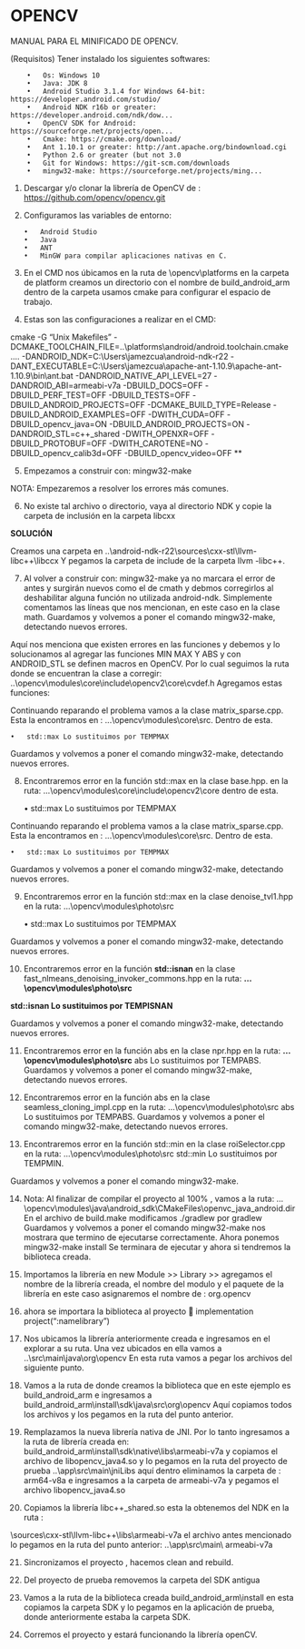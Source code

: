 # OPENCV
MANUAL PARA EL MINIFICADO DE OPENCV.


(Requisitos) Tener instalado los siguientes softwares:

        •	Os: Windows 10
        •	Java: JDK 8
        •	Android Studio 3.1.4 for Windows 64-bit: https://developer.android.com/studio/
        •	Android NDK r16b or greater: https://developer.android.com/ndk/dow...
        •	OpenCV SDK for Android: https://sourceforge.net/projects/open...
        •	Cmake: https://cmake.org/download/
        •	Ant 1.10.1 or greater: http://ant.apache.org/bindownload.cgi
        •	Python 2.6 or greater (but not 3.0
        •	Git for Windows: https://git-scm.com/downloads
        •	mingw32-make: https://sourceforge.net/projects/ming...


1.	Descargar y/o clonar la librería de OpenCV de : https://github.com/opencv/opencv.git
2.	Configuramos las variables de entorno:

        •	Android Studio
        •	Java
        •	ANT
        •	MinGW para compilar aplicaciones nativas en C.

3.	En el CMD  nos úbicamos en la ruta de  \opencv\platforms en la carpeta de platform creamos un directorio con el nombre de build_android_arm dentro de la carpeta usamos  cmake para configurar el espacio de trabajo.

4.	 Estas son las configuraciones a realizar en el CMD:


cmake -G “Unix Makefiles”
-DCMAKE_TOOLCHAIN_FILE=..\platforms\android/android.toolchain.cmake  ..\..
-DANDROID_NDK=C:\Users\jamezcua\android-ndk-r22
-DANT_EXECUTABLE=C:\Users\jamezcua\apache-ant-1.10.9\apache-ant-1.10.9\bin\ant.bat
-DANDROID_NATIVE_API_LEVEL=27
-DANDROID_ABI=armeabi-v7a
-DBUILD_DOCS=OFF
-DBUILD_PERF_TEST=OFF
-DBUILD_TESTS=OFF
-DBUILD_ANDROID_PROJECTS=OFF
-DCMAKE_BUILD_TYPE=Release
-DBUILD_ANDROID_EXAMPLES=OFF
-DWITH_CUDA=OFF
-DBUILD_opencv_java=ON
-DBUILD_ANDROID_PROJECTS=ON
-DANDROID_STL=c++_shared
-DWITH_OPENXR=OFF
-DBUILD_PROTOBUF=OFF
-DWITH_CAROTENE=NO
-DBUILD_opencv_calib3d=OFF
-DBUILD_opencv_video=OFF **

5.	Empezamos a construir con: mingw32-make

NOTA: Empezaremos a  resolver los errores más comunes.

6.	No existe tal archivo o directorio, vaya al directorio NDK y copie la carpeta de inclusión en la carpeta libcxx

**SOLUCIÓN**

Creamos una carpeta en  ..\android-ndk-r22\sources\cxx-stl\llvm-libc++\libccx
Y pegamos la carpeta de include de la carpeta llvm -libc++.

7.	Al volver a construir con: mingw32-make ya no marcara el error de antes y surgirán nuevos como el de cmath  y debmos corregirlos al deshabilitar alguna función no utilizada android-ndk.
Simplemente comentamos las líneas que nos mencionan, en este caso en la clase math.
Guardamos y volvemos a poner el comando mingw32-make, detectando nuevos errores.


Aquí nos menciona que existen errores en las funciones y debemos y lo solucionamos al agregar las funciones MIN MAX Y ABS y con ANDROID_STL se definen macros en OpenCV.
Por lo cual seguimos la ruta donde se encuentran la clase a corregir:
..\opencv\modules\core\include\opencv2\core\cvdef.h
Agregamos estas funciones:

Continuando reparando el problema vamos a la clase matrix_sparse.cpp. Esta la encontramos en : ...\opencv\modules\core\src. Dentro de esta.

    •	std::max Lo sustituimos por TEMPMAX

Guardamos y volvemos a poner el comando mingw32-make, detectando nuevos errores.

8.	Encontraremos error en la función std::max  en la clase base.hpp. en la ruta: …\opencv\modules\core\include\opencv2\core dentro de esta.

    •	std::max Lo sustituimos por TEMPMAX

Continuando reparando el problema vamos a la clase matrix_sparse.cpp. Esta la encontramos en : ...\opencv\modules\core\src. Dentro de esta.

    •	std::max Lo sustituimos por TEMPMAX

Guardamos y volvemos a poner el comando mingw32-make, detectando nuevos errores.

9.	Encontraremos error en la función std::max  en la clase denoise_tvl1.hpp en la ruta: …\opencv\modules\photo\src

    •	std::max Lo sustituimos por TEMPMAX

Guardamos y volvemos a poner el comando mingw32-make, detectando nuevos errores.

10.	Encontraremos error en la función **std::isnan** en la clase fast_nlmeans_denoising_invoker_commons.hpp  en la ruta: **…\opencv\modules\photo\src**

**std::isnan Lo sustituimos por TEMPISNAN**

Guardamos y volvemos a poner el comando mingw32-make, detectando nuevos errores.

11.	Encontraremos error en la función abs en la clase npr.hpp en la ruta: **…\opencv\modules\photo\src**
abs Lo sustituimos por TEMPABS.
Guardamos y volvemos a poner el comando mingw32-make, detectando nuevos errores.

12.	Encontraremos error en la función abs en la clase seamless_cloning_impl.cpp en la ruta: …\opencv\modules\photo\src
abs Lo sustituimos por TEMPABS.
Guardamos y volvemos a poner el comando mingw32-make, detectando nuevos errores.

13.	Encontraremos error en la función std::min en la clase roiSelector.cpp en la ruta: …\opencv\modules\photo\src
std::min Lo sustituimos por TEMPMIN.

Guardamos y volvemos a poner el comando mingw32-make.

14.	Nota: Al finalizar de compilar el proyecto al 100% , vamos a la ruta:
…\opencv\modules\java\android_sdk\CMakeFiles\openvc_java_android.dir\
En el archivo de build.make  modificamos  ./gradlew por gradlew
Guardamos y volvemos a poner el comando mingw32-make   nos mostrara que termino de ejecutarse correctamente. Ahora ponemos  mingw32-make install
Se terminara de ejecutar y ahora si tendremos la biblioteca creada.

15.	Importamos la librería   en new Module >> Library >> agregamos el nombre de la librería creada, el nombre del modulo y el paquete de la librería en este caso asignaremos el nombre de : org.opencv

16.	ahora se importara la biblioteca al proyecto  implementation project(“:namelibrary”)

17.	Nos ubicamos la librería anteriormente creada e ingresamos en el explorar a su ruta.
Una vez ubicados en ella vamos a  ..\src\main\java\org\opencv
En esta ruta vamos a pegar los archivos del siguiente punto.

18.	Vamos a la ruta de donde creamos la biblioteca que en este ejemplo es build_android_arm e ingresamos a build_android_arm\install\sdk\java\src\org\opencv
Aquí copiamos todos los archivos y los pegamos en la ruta del punto anterior.

19.	Remplazamos la nueva librería nativa de JNI. Por lo tanto ingresamos a la ruta de librería creada en: build_android_arm\install\sdk\native\libs\armeabi-v7a  y copiamos el archivo de libopencv_java4.so  y lo pegamos en  la ruta del proyecto de prueba  ..\app\src\main\jniLibs  aquí dentro eliminamos la carpeta de : arm64-v8a  e ingresamos a la carpeta de armeabi-v7a  y pegamos el archivo libopencv_java4.so

20.	Copiamos la librería  libc++_shared.so esta la obtenemos del NDK en la ruta :

\sources\cxx-stl\llvm-libc++\libs\armeabi-v7a  el archivo antes mencionado lo pegamos en la ruta del punto anterior: ..\app\src\main\ armeabi-v7a

21.	Sincronizamos el proyecto , hacemos clean and rebuild.

22.	Del proyecto de prueba removemos la carpeta del SDK antigua

23.	Vamos a la ruta de la biblioteca creada build_android_arm\install  en esta copiamos la carpeta SDK  y lo pegamos en la aplicación de prueba, donde anteriormente estaba la carpeta SDK.

24.	Corremos el proyecto y estará funcionando la librería openCV.

